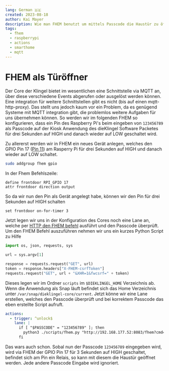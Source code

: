 ```yaml
---
lang: German 🇩🇪
created: 2023-08-18
author: Kai Mayer
description: Wie man FHEM benutzt um mittels Passcode die Haustür zu öffnen
tags: 
  - fhem
  - raspberrypi
  - actions
  - smarthome
  - mqtt
---
```


# FHEM als Türöffner

Der Core der Klingel bietet im wesentlichen eine Schnittstelle via MQTT an, über diese verschiedene Events abgerufen oder ausgelöst werden können. Eine integration für weitere Schnittstellen gibt es nicht (bis auf einen mqtt-http-proxy). Das stellt uns jedoch kaum vor ein Problem, da es genügend Systeme mit MQTT integration gibt, die problemlos weitere Aufgaben für uns übernehmen können. So werden wir im folgenden FHEM so konfigurieren, dass ein Pin des Raspberry Pi's beim eingeben von `123456789` als Passcode auf der Kiosk Anwendung des dieKlingel Software Packetes für drei Sekunden auf HIGH und danach wieder auf LOW geschaltet wird.

Zu allererst werden wir in FHEM ein neues Gerät anlegen, welches den GPIO Pin 17 ([Pin 11](https://pinout.xyz/pinout/pin11_gpio17/)) am Rasperry Pi für drei Sekunden auf HIGH und danach wieder auf LOW schaltet.

```bash
sudo addgroup fhem gpio
```

In der Fhem Befehlszeile:

```fhem
define frontdoor RPI_GPIO 17
attr frontdoor direction output
```

So da wir nun den Pin als Gerät angelegt habe, können wir den Pin für drei Sekunden auf HIGH schalten

```fhem
set frontdoor on-for-timer 3
```

Jetzt legen wir uns in der Konfiguration des Cores noch eine Lane an, welche per [HTTP den FHEM befehl](https://wiki.fhem.de/wiki/CsrfToken-HowTo) ausführt und den Passcode überprüft. Um den FHEM Befehl auszuführen nehmen wir uns ein kurzes Python Script zu Hilfe

```python
import os, json, requests, sys

url = sys.argv[1]

response = requests.request("GET", url)
token = response.headers["X-FHEM-csrfToken"]
requests.request("GET", url + "&XHR=1&fwcsrf=" + token)
```

Dieses legen wir im Ordner `scripts` im `$DIEKLINGEL_HOME` Verzeichnis ab. Wenn die Anwendung als Snap läuft befindet sich das Home Verzeichnis unter `/var/snap/dieklingel-core/current`. Jetzt könne wir eine Lane erstellen, welches den Passcode überprüft und bei korrektem Passcode das eben erstellte Script aufruft.

```yaml
actions:
  - trigger: ^unlock$
    lane: | 
      if [ "$PASSCODE" = "123456789" ]; then
        python3 ./scripts/fhem.py "http://192.168.177.52:8083/fhem?cmd=set frontdoor on-for-timer 3"
      fi
```

Das wars auch schon. Sobal nun der Passcode `123456789` eingegeben wird, wird via FHEM der GPIO Pin 17 für 3 Sekunden auf HIGH geschaltet, befindet sich am Pin ein Relais, so kann mit diesem die Haustür geöffnet werden. Jede andere Passcode Eingabe wird ignoriert.
